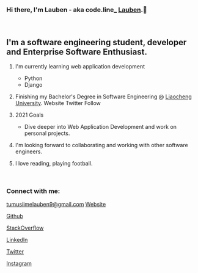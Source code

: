 ### Hi there, I'm Lauben - aka code.line_ [Lauben](https://lauben-256.github.io).👋
<br />

## l'm a software engineering student,  developer and Enterprise Software Enthusiast.
1. l'm currently learning web application development
    - Python
    - Django

2. Finishing my Bachelor's Degree in Software Engineering @ [Liaocheng University](http://english.lcu.edu.cn).
Website Twitter Follow

3. 2021 Goals
    - Dive deeper into Web Application Development and work on personal projects.

4. l'm looking forward to collaborating and working with other software engineers. 

5. l love reading, playing football. 
<br />

### Connect with me:
<tumusiimelauben9@gmail.com>
[Website](https://lauben-256.github.io)

[Github](https://github.com/Lauben-256)

[StackOverflow](https://stackoverflow.com/users/13951687/lauben-junior)

[LinkedIn](https://www.linkedin.com/in/lauben-junior-tumusiime-1184981b5/)

[Twitter](https://twitter.com/codeline17)

[Instagram](https://www.instagram.com/code.line_/)
<br />

